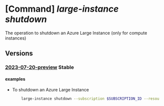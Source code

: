 # [Command] _large-instance shutdown_

The operation to shutdown an Azure Large Instance (only for compute instances)

## Versions

### [2023-07-20-preview](/Resources/mgmt-plane/L3N1YnNjcmlwdGlvbnMve30vcmVzb3VyY2Vncm91cHMve30vcHJvdmlkZXJzL21pY3Jvc29mdC5henVyZWxhcmdlaW5zdGFuY2UvYXp1cmVsYXJnZWluc3RhbmNlcy97fS9zaHV0ZG93bg==/2023-07-20-preview.xml) **Stable**

<!-- mgmt-plane /subscriptions/{}/resourcegroups/{}/providers/microsoft.azurelargeinstance/azurelargeinstances/{}/shutdown 2023-07-20-preview -->

#### examples

- To shutdown an Azure Large Instance
    ```bash
        large-instance shutdown --subscription $SUBSCRIPTION_ID --resource-group $RESOURCE_GROUP --instance-name $INSTANCE_NAME
    ```
